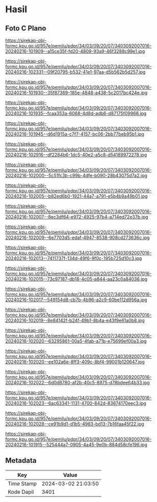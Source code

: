 # Hasil

## Foto C Plano

https://sirekap-obj-formc.kpu.go.id/957e/pemilu/pdpr/34/03/09/20/07/3403092007016-20240216-101909--a15ce35f-fd20-4809-93a9-46f3288c99e1.jpg

https://sirekap-obj-formc.kpu.go.id/957e/pemilu/pdpr/34/03/09/20/07/3403092007016-20240216-102331--09f20795-b532-41e1-97aa-d5b562b5d257.jpg

https://sirekap-obj-formc.kpu.go.id/957e/pemilu/pdpr/34/03/09/20/07/3403092007016-20240216-101930--35f87369-185e-4848-a438-5c2017bc424e.jpg

https://sirekap-obj-formc.kpu.go.id/957e/pemilu/pdpr/34/03/09/20/07/3403092007016-20240216-101935--fcaa353a-6068-4d8d-adb6-d87175f09966.jpg

https://sirekap-obj-formc.kpu.go.id/957e/pemilu/pdpr/34/03/09/20/07/3403092007016-20240216-101945--d6d1915a-c7f7-4157-bc06-2bb77beb95b1.jpg

https://sirekap-obj-formc.kpu.go.id/957e/pemilu/pdpr/34/03/09/20/07/3403092007016-20240216-102916--df2284b6-1dc5-40e2-a5c8-d54189972278.jpg

https://sirekap-obj-formc.kpu.go.id/957e/pemilu/pdpr/34/03/09/20/07/3403092007016-20240216-102000--5c51fc3b-c99b-4dfe-b090-28b43075d7a2.jpg

https://sirekap-obj-formc.kpu.go.id/957e/pemilu/pdpr/34/03/09/20/07/3403092007016-20240216-102005--b82ed6b0-1921-44a7-a791-e5b4b9a49b01.jpg

https://sirekap-obj-formc.kpu.go.id/957e/pemilu/pdpr/34/03/09/20/07/3403092007016-20240216-102007--8ec3df64-e972-4925-97b4-a714ed72e37b.jpg

https://sirekap-obj-formc.kpu.go.id/957e/pemilu/pdpr/34/03/09/20/07/3403092007016-20240216-102009--6e7703d5-edaf-4947-8538-908cd273636c.jpg

https://sirekap-obj-formc.kpu.go.id/957e/pemilu/pdpr/34/03/09/20/07/3403092007016-20240216-102013--7411737f-134d-49f6-9f0c-195b725d10c3.jpg

https://sirekap-obj-formc.kpu.go.id/957e/pemilu/pdpr/34/03/09/20/07/3403092007016-20240216-102015--73c97187-db18-4c05-a844-aa23c0a84036.jpg

https://sirekap-obj-formc.kpu.go.id/957e/pemilu/pdpr/34/03/09/20/07/3403092007016-20240216-102017--549154d8-cb7b-4b96-a2c9-60be112d956a.jpg

https://sirekap-obj-formc.kpu.go.id/957e/pemilu/pdpr/34/03/09/20/07/3403092007016-20240216-102019--8e84142f-b24f-49b1-8b4a-e43f9e61a0b8.jpg

https://sirekap-obj-formc.kpu.go.id/957e/pemilu/pdpr/34/03/09/20/07/3403092007016-20240216-102020--63295861-00a5-4fab-a71b-e75699ef00a3.jpg

https://sirekap-obj-formc.kpu.go.id/957e/pemilu/pdpr/34/03/09/20/07/3403092007016-20240216-102020--ee102a6e-8ff3-409c-8bf4-99001b120647.jpg

https://sirekap-obj-formc.kpu.go.id/957e/pemilu/pdpr/34/03/09/20/07/3403092007016-20240216-102022--6d0d8780-af2b-40c5-8975-d78bdee64b33.jpg

https://sirekap-obj-formc.kpu.go.id/957e/pemilu/pdpr/34/03/09/20/07/3403092007016-20240216-102023--6ac63341-1131-4700-842d-83674170eec3.jpg

https://sirekap-obj-formc.kpu.go.id/957e/pemilu/pdpr/34/03/09/20/07/3403092007016-20240216-102028--ce91b9d1-d1b5-4983-bd13-7b16faa45f22.jpg

https://sirekap-obj-formc.kpu.go.id/957e/pemilu/pdpr/34/03/09/20/07/3403092007016-20240216-101915--525444a7-0905-4a45-9e0b-884d58cfe196.jpg


## Metadata

| Key        | Value               |
| ---------- | ------------------- |
| Time Stamp | 2024-03-02 21:03:50 |
| Kode Dapil | 3401                |



